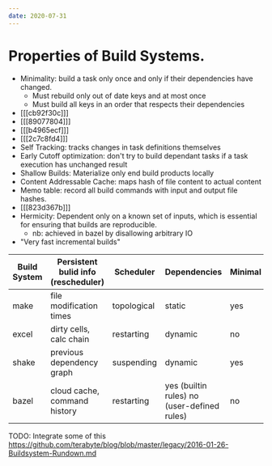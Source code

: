 ```yaml
---
date: 2020-07-31
---
```


# Properties of Build Systems.

- Minimality: build a task only once and only if their dependencies have changed.
  - Must rebuild only out of date keys and at most once
  - Must build all keys in an order that respects their dependencies
- [[[cb92f30c]]]
- [[[89077804]]]
- [[[b4965ecf]]]
- [[[2c7c8fd4]]]
- Self Tracking: tracks changes in task definitions themselves
- Early Cutoff optimization: don't try to build dependant tasks if a task execution has unchanged result
- Shallow Builds: Materialize only end build products locally
- Content Addressable Cache: maps hash of file content to actual content
- Memo table: record all build commands with input and output file hashes.
- [[[823d367b]]]
- Hermicity: Dependent only on a known set of inputs, which is essential for ensuring that builds are reproducible.
  - nb: achieved in bazel by disallowing arbitrary IO
- "Very fast incremental builds"

| Build System | Persistent bulid info (rescheduler) | Scheduler   | Dependencies                                | Minimal | Cutoff | Cloud | Cyclic Tasks | Direction                |
| ------------ | ----------------------------------- | ----------- | ------------------------------------------- | ------- | ------ | ----- | ------------ | ------------------------ |
| make         | file modification times             | topological | static                                      | yes     | no     | no    | no           | backwards                |
| excel        | dirty cells, calc chain             | restarting  | dynamic                                     | no      | no     | no    | no           | backwards                |
| shake        | previous dependency graph           | suspending  | dynamic                                     | yes     | yes    | no    | no           | backwards / some forward |
| bazel        | cloud cache, command history        | restarting  | yes (builtin rules) no (user-defined rules) | no      | yes    | yes   | no           | backwards                |

TODO: Integrate some of this <https://github.com/terabyte/blog/blob/master/legacy/2016-01-26-Buildsystem-Rundown.md>
